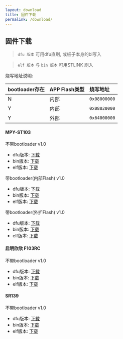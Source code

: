 ```yaml
---
layout: download
title: 固件下载
permalink: /download/
---
```


固件下载
---

> `dfu 版本` 可用dfu直刷, 或板子本身的bl写入

> `elf 版本` 与 `bin 版本` 可用STLINK 刷入

烧写地址说明:

| bootloader存在 | APP Flash类型 | 烧写地址 |
|:-- |:-- |:-- |
| N  | 内部 |  `0x08000000` |
| Y  | 内部 |  `0x08020000` |
| Y  | 外部 |  `0x64000000` |


#### MPY-ST103

不带bootloader v1.0
- dfu版本: [下载](https://www.lonphy.com/mpy/mpy-st103/bl-no-firmware-v1.0.dfu)
- bin版本: [下载](https://www.lonphy.com/mpy/mpy-st103/bl-no-firmware-v1.0.bin)
- elf版本: [下载](https://www.lonphy.com/mpy/mpy-st103/bl-no-firmware-v1.0.zip)

带bootloader(内部Flash) v1.0
- dfu版本: [下载](https://www.lonphy.com/mpy/mpy-st103/bl-internal-firmware-v1.0.dfu)
- bin版本: [下载](https://www.lonphy.com/mpy/mpy-st103/bl-internal-firmware-v1.0.bin)
- elf版本: [下载](https://www.lonphy.com/mpy/mpy-st103/bl-internal-firmware-v1.0.zip)

带bootloader(外扩Flash) v1.0
- dfu版本: [下载](https://www.lonphy.com/mpy/mpy-st103/bl-ext-firmware-v1.0.dfu)
- bin版本: [下载](https://www.lonphy.com/mpy/mpy-st103/bl-ext-firmware-v1.0.bin)
- elf版本: [下载](https://www.lonphy.com/mpy/mpy-st103/bl-ext-firmware-v1.0.zip)

#### 启明欣欣 F103RC

不带bootloader v1.0
- dfu版本: [下载](https://www.lonphy.com/mpy/QiMingF103RC/bl-no-firmware-v1.0.dfu)
- bin版本: [下载](https://www.lonphy.com/mpy/QiMingF103RC/bl-no-firmware-v1.0.bin)
- elf版本: [下载](https://www.lonphy.com/mpy/QiMingF103RC/bl-no-firmware-v1.0.zip)

#### SR139

不带bootloader v1.0
- dfu版本: [下载](https://www.lonphy.com/mpy/SR139/bl-no-firmware-v1.0.dfu)
- bin版本: [下载](https://www.lonphy.com/mpy/SR139/bl-no-firmware-v1.0.bin)
- elf版本: [下载](https://www.lonphy.com/mpy/SR139/bl-no-firmware-v1.0.zip)